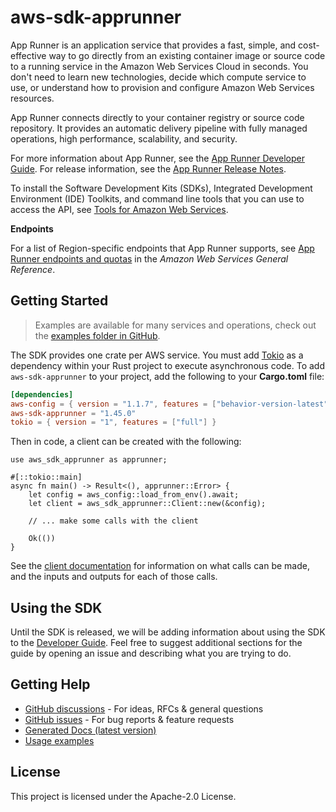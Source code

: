 # aws-sdk-apprunner

App Runner is an application service that provides a fast, simple, and cost-effective way to go directly from an existing container image or source code to a running service in the Amazon Web Services Cloud in seconds. You don't need to learn new technologies, decide which compute service to use, or understand how to provision and configure Amazon Web Services resources.

App Runner connects directly to your container registry or source code repository. It provides an automatic delivery pipeline with fully managed operations, high performance, scalability, and security.

For more information about App Runner, see the [App Runner Developer Guide](https://docs.aws.amazon.com/apprunner/latest/dg/). For release information, see the [App Runner Release Notes](https://docs.aws.amazon.com/apprunner/latest/relnotes/).

To install the Software Development Kits (SDKs), Integrated Development Environment (IDE) Toolkits, and command line tools that you can use to access the API, see [Tools for Amazon Web Services](http://aws.amazon.com/tools/).

__Endpoints__

For a list of Region-specific endpoints that App Runner supports, see [App Runner endpoints and quotas](https://docs.aws.amazon.com/general/latest/gr/apprunner.html) in the _Amazon Web Services General Reference_.

## Getting Started

> Examples are available for many services and operations, check out the
> [examples folder in GitHub](https://github.com/awslabs/aws-sdk-rust/tree/main/examples).

The SDK provides one crate per AWS service. You must add [Tokio](https://crates.io/crates/tokio)
as a dependency within your Rust project to execute asynchronous code. To add `aws-sdk-apprunner` to
your project, add the following to your **Cargo.toml** file:

```toml
[dependencies]
aws-config = { version = "1.1.7", features = ["behavior-version-latest"] }
aws-sdk-apprunner = "1.45.0"
tokio = { version = "1", features = ["full"] }
```

Then in code, a client can be created with the following:

```rust,no_run
use aws_sdk_apprunner as apprunner;

#[::tokio::main]
async fn main() -> Result<(), apprunner::Error> {
    let config = aws_config::load_from_env().await;
    let client = aws_sdk_apprunner::Client::new(&config);

    // ... make some calls with the client

    Ok(())
}
```

See the [client documentation](https://docs.rs/aws-sdk-apprunner/latest/aws_sdk_apprunner/client/struct.Client.html)
for information on what calls can be made, and the inputs and outputs for each of those calls.

## Using the SDK

Until the SDK is released, we will be adding information about using the SDK to the
[Developer Guide](https://docs.aws.amazon.com/sdk-for-rust/latest/dg/welcome.html). Feel free to suggest
additional sections for the guide by opening an issue and describing what you are trying to do.

## Getting Help

* [GitHub discussions](https://github.com/awslabs/aws-sdk-rust/discussions) - For ideas, RFCs & general questions
* [GitHub issues](https://github.com/awslabs/aws-sdk-rust/issues/new/choose) - For bug reports & feature requests
* [Generated Docs (latest version)](https://awslabs.github.io/aws-sdk-rust/)
* [Usage examples](https://github.com/awslabs/aws-sdk-rust/tree/main/examples)

## License

This project is licensed under the Apache-2.0 License.

